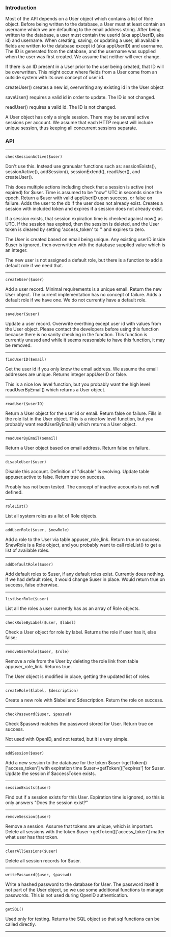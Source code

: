 
### Introduction

Most of the API depends on a User object which contains a list of Role object. Before being written to the
database, a User must at least contain an username which we are defaulting to the email address string. After
being written to the database, a user must contain the userid (aka appUserID, aka id) and username. When
creating, saving, or updating a user, all available fields are written to the database except id (aka
appUserID) and username. The ID is generated from the database, and the username was supplied when the user
was first created. We assume that neither will ever change.

If there is an ID present in a User prior to the user being created, that ID will be overwritten. This might
occur where fields from a User come from an outside system with its own concept of user id.

createUser() creates a new id, overwriting any existing id in the User object

saveUser() requires a valid id in order to update. The ID is not changed.

readUser() requires a valid id. The ID is not changed.

A User object has only a single session. There may be several active sessions per account. We assume that each
HTTP request will include unique session, thus keeping all concurrent sessions separate. 


### API 

---

`checkSessionActive($user)` 

Don't use this. Instead use granualar functions such as: sessionExists(), sessionActive(), addSession(),
sessionExtend(), readUser(), and createUser().

This does multiple actions including check that a session is active (not expired) for $user. Time is assumed
to be "now" UTC in seconds since the epoch. Return a $user with valid appUserID upon success, or false on
failure. Adds the user to the db if the user does not already exist. Creates a session with included token and
expires if a session does not already exist.

If a session exists, that session expiration time is checked against now() as UTC. If the session has expired,
then the session is deleted, and the User token is cleared by setting 'access_token' to '' and expires to
zero.

The User is created based on email being unique. Any existing userID inside $user is ignored, then
overwritten with the database supplied value which is an integer.

The new user is not assigned a default role, but there is a function to add a default role if we need that.

---

`createUser($user)`

Add a user record. Minimal requirements is a unique email. Return the new User object. The current
implementation has no concept of failure. Adds a default role if we have one. We do not currently have a
default role.


---

`saveUser($user)`

Update a user record. Overwrite everthing except user id with values from the User object. Please contact the developers
before using this function because there is no sanity checking in the function. This function is currently
unused and while it seems reasonable to have this function, it may be removed.

---

`findUserID($email)`

Get the user id if you only know the email address. We assume the email addresses are unique. Returns integer appUserID or false.

This is a nice low level function, but you probably want the high level readUserByEmail() which returns a User object.

---


`readUser($userID)`

Return a User object for the user id or email. Return false on failure. Fills in the role list in the User
object. This is a nice low level function, but you probably want readUserByEmail() which returns a User object.

---

`readUserByEmail($email)`

Return a User object based on email address. Return false on failure.

---

`disableUser($user)`

Disable this account. Definition of "disable" is evolving.  Update table appuser.active to false. Return true on success.

Proably has not been tested. The concept of inactive accounts is not well defined.

---

`roleList()`

List all system roles as a list of Role objects.

---

`addUserRole($user, $newRole)` 

Add a role to the User via table appuser_role_link. Return true on success. $newRole is a Role object, and you
probably want to call roleList() to get a list of available roles.

---

`addDefaultRole($user)`

Add default roles to $user, if any default roles exist. Currently does nothing. If we had default roles, it
would change $user in place. Would return true on success, false otherwise.

---

`listUserRole($user)`

List all the roles a user currently has as an array of Role objects.

----

`checkRoleByLabel($user, $label)`

Check a User object for role by label. Returns the role if user has it, else false;

----

`removeUserRole($user, $role)`

Remove a role from the User by deleting the role link from table appuser_role_link. Returns true.

The User object is modified in place, getting the updated list of roles.

----

`createRole($label, $description)` 

Create a new role with $label and $description. Return the role on success.

---

`checkPassword($user, $passwd)` 

Check $passwd matches the password stored for User. Return true on success.

Not used with OpenID, and not tested, but it is very simple. 

---

`addSession($user)` 

Add a new session to the database for the token $user->getToken()['access_token'] with expiration time
$user->getToken()['expires'] for $user. Update the session if $accessToken exists.

---

`sessionExists($user)`

Find out if a session exists for this User. Expiration time is ignored, so this is only answers "Does the session exist?"

---

`removeSession($user)`

 Remove a session. Assume that tokens are unique, which is important. Delete all sessions with the token
 $user->getToken()['access_token'] matter what user has that token.

----

`clearAllSessions($user)`

Delete all session records for $user.

---

`writePassword($user, $passwd)`

Write a hashed password to the database for User. The password itself it not part of the User object, so we
use some additional functions to manage passwords. This is not used during OpenID authentication.

----

`getSQL()`

Used only for testing. Returns the SQL object so that sql functions can be called directly.

---

